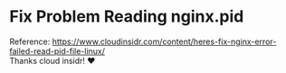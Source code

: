 # Fix Problem Reading nginx.pid

Reference: https://www.cloudinsidr.com/content/heres-fix-nginx-error-failed-read-pid-file-linux/
<br/>
Thanks cloud insidr! ❤️
